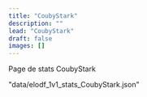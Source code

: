 ```yaml
---
title: "CoubyStark"
description: ""
lead: "CoubyStark"
draft: false
images: []
---
```


Page de stats CoubyStark

<div>
  <canvas id="m2000c_elos"></canvas>
</div>

"data/elodf_1v1_stats_CoubyStark.json"

<!-- chart.js -->
<script src="https://cdn.jsdelivr.net/npm/chart.js"></script>
<!-- jQuery 3.5.1 -->
<script src="https://cdnjs.cloudflare.com/ajax/libs/jquery/3.5.1/jquery.min.js" integrity="sha512-bLT0Qm9VnAYZDflyKcBaQ2gg0hSYNQrJ8RilYldYQ1FxQYoCLtUjuuRuZo+fjqhx/qtq/1itJ0C2ejDxltZVFg==" crossorigin="anonymous"></script>

<script>
  var labels = [];
  var data_m2000c_elos = [];

  $.ajax({
          async:false,
          url: '../../data/elodf_1v1_stats_CoubyStark.json',
          dataType: 'json',
          success: function(data_pilote)
          {
            if (data_pilote != "") {
              labels = data_pilote.M2000C.Match_date;
              data_m2000c_elos = data_pilote.M2000C.ELO;
            }
          }
          });

  const data = {
    labels: labels,
    datasets: [{
      label: 'M-2000C ELOs',
      backgroundColor: 'rgb(19, 64, 206)',
      borderColor: 'rgb(19, 64, 206)',
      data: data_m2000c_elos,
    }]
  };

  const config = {
    type: 'line',
    data: data,
    options: {
      animations: {
        tension: {
          duration: 100,
          easing: 'linear',
          from: 1,
          to: 0,
          loop: false
        }
      },
      scales: {
        x: {reverse: true}
      }
    }
  };

  const myChart = new Chart(
    document.getElementById('m2000c_elos'),
    config
  );
</script>
